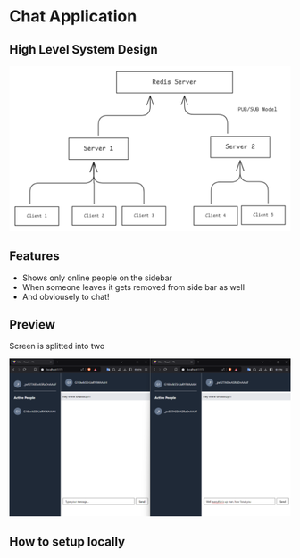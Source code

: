 # Chat Application

## High Level System Design
![High Level System Design](https://github.com/SujeetYT/Chat-Application/blob/master/ReadmeAssets/1.png)

## Features
* Shows only online people on the sidebar
* When someone leaves it gets removed from side bar as well
* And obviousely to chat! 

## Preview
Screen is splitted into two

![Preview](https://github.com/SujeetYT/Chat-Application/blob/master/ReadmeAssets/2.png)


## How to setup locally


